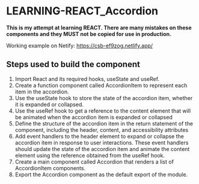 # LEARNING-REACT_Accordion
**This is my attempt at learning REACT. There are many mistakes on these components and they MUST not be copied for use in production.**

Working example on Netify: https://csb-ef9zog.netlify.app/

## Steps used to build the component

1. Import React and its required hooks, useState and useRef.
2. Create a function component called AccordionItem to represent each item in the accordion.
3. Use the useState hook to store the state of the accordion item, whether it is expanded or collapsed.
4. Use the useRef hook to get a reference to the content element that will be animated when the accordion item is expanded or collapsed
5. Define the structure of the accordion item in the return statement of the component, including the header, content, and accessibility attributes
6. Add event handlers to the header element to expand or collapse the accordion item in response to user interactions. These event handlers should update the state of the accordion item and animate the content element using the reference obtained from the useRef hook.
7. Create a main component called Accordion that renders a list of AccordionItem components.
8. Export the Accordion component as the default export of the module.
